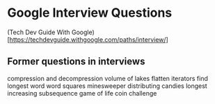 # Google Interview Questions
(Tech Dev Guide With Google)[https://techdevguide.withgoogle.com/paths/interview/]

## Former questions in interviews
compression and decompression
volume of lakes
flatten iterators
find longest word
word squares
minesweeper
distributing candies
longest increasing subsequence
game of life
coin challenge
